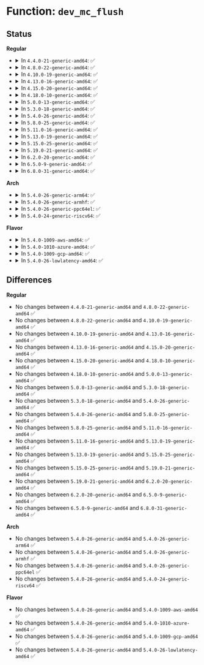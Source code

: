 # Function: <code>dev_mc_flush</code>

## Status
<b>Regular</b>
<ul>
<li>
<details>
<summary>In <code>4.4.0-21-generic-amd64</code>: ✅</summary>

```c
void dev_mc_flush(struct net_device * dev)
```

```json
{
  "name": "dev_mc_flush",
  "collision_type": "Unique Global",
  "inline_type": "No",
  "funcs": [
    {
      "addr": 18446744071586326640,
      "name": "dev_mc_flush",
      "external": true,
      "loc": "net/core/dev_addr_lists.c:833",
      "file": "net/core/dev_addr_lists.c",
      "inline": "seen, unknown",
      "caller_inline": [],
      "caller_func": [
        "net/core/dev.c:rollback_registered_many",
        "net/core/dev.c:rollback_registered_many"
      ]
    }
  ],
  "symbols": [
    {
      "addr": 18446744071586326640,
      "name": "dev_mc_flush",
      "section": ".text",
      "bind": "STB_GLOBAL",
      "size": 55
    }
  ]
}
```
</details>
</li>
<li>
<details>
<summary>In <code>4.8.0-22-generic-amd64</code>: ✅</summary>

```c
void dev_mc_flush(struct net_device * dev)
```

```json
{
  "name": "dev_mc_flush",
  "collision_type": "Unique Global",
  "inline_type": "No",
  "funcs": [
    {
      "addr": 18446744071586759360,
      "name": "dev_mc_flush",
      "external": true,
      "loc": "net/core/dev_addr_lists.c:833",
      "file": "net/core/dev_addr_lists.c",
      "inline": "seen, unknown",
      "caller_inline": [],
      "caller_func": [
        "net/core/dev.c:rollback_registered_many",
        "net/core/dev.c:rollback_registered_many"
      ]
    }
  ],
  "symbols": [
    {
      "addr": 18446744071586759360,
      "name": "dev_mc_flush",
      "section": ".text",
      "bind": "STB_GLOBAL",
      "size": 55
    }
  ]
}
```
</details>
</li>
<li>
<details>
<summary>In <code>4.10.0-19-generic-amd64</code>: ✅</summary>

```c
void dev_mc_flush(struct net_device * dev)
```

```json
{
  "name": "dev_mc_flush",
  "collision_type": "Unique Global",
  "inline_type": "No",
  "funcs": [
    {
      "addr": 18446744071586945936,
      "name": "dev_mc_flush",
      "external": true,
      "loc": "net/core/dev_addr_lists.c:833",
      "file": "net/core/dev_addr_lists.c",
      "inline": "seen, unknown",
      "caller_inline": [],
      "caller_func": [
        "net/core/dev.c:rollback_registered_many",
        "net/core/dev.c:rollback_registered_many"
      ]
    }
  ],
  "symbols": [
    {
      "addr": 18446744071586945936,
      "name": "dev_mc_flush",
      "section": ".text",
      "bind": "STB_GLOBAL",
      "size": 55
    }
  ]
}
```
</details>
</li>
<li>
<details>
<summary>In <code>4.13.0-16-generic-amd64</code>: ✅</summary>

```c
void dev_mc_flush(struct net_device * dev)
```

```json
{
  "name": "dev_mc_flush",
  "collision_type": "Unique Global",
  "inline_type": "No",
  "funcs": [
    {
      "addr": 18446744071587071712,
      "name": "dev_mc_flush",
      "external": true,
      "loc": "net/core/dev_addr_lists.c:833",
      "file": "net/core/dev_addr_lists.c",
      "inline": "seen, unknown",
      "caller_inline": [],
      "caller_func": [
        "net/core/dev.c:rollback_registered_many",
        "net/core/dev.c:rollback_registered_many"
      ]
    }
  ],
  "symbols": [
    {
      "addr": 18446744071587071712,
      "name": "dev_mc_flush",
      "section": ".text",
      "bind": "STB_GLOBAL",
      "size": 55
    }
  ]
}
```
</details>
</li>
<li>
<details>
<summary>In <code>4.15.0-20-generic-amd64</code>: ✅</summary>

```c
void dev_mc_flush(struct net_device * dev)
```

```json
{
  "name": "dev_mc_flush",
  "collision_type": "Unique Global",
  "inline_type": "No",
  "funcs": [
    {
      "addr": 18446744071587573216,
      "name": "dev_mc_flush",
      "external": true,
      "loc": "net/core/dev_addr_lists.c:833",
      "file": "net/core/dev_addr_lists.c",
      "inline": "seen, unknown",
      "caller_inline": [],
      "caller_func": [
        "net/core/dev.c:rollback_registered_many",
        "net/core/dev.c:rollback_registered_many"
      ]
    }
  ],
  "symbols": [
    {
      "addr": 18446744071587573216,
      "name": "dev_mc_flush",
      "section": ".text",
      "bind": "STB_GLOBAL",
      "size": 55
    }
  ]
}
```
</details>
</li>
<li>
<details>
<summary>In <code>4.18.0-10-generic-amd64</code>: ✅</summary>

```c
void dev_mc_flush(struct net_device * dev)
```

```json
{
  "name": "dev_mc_flush",
  "collision_type": "Unique Global",
  "inline_type": "No",
  "funcs": [
    {
      "addr": 18446744071587882224,
      "name": "dev_mc_flush",
      "external": true,
      "loc": "net/core/dev_addr_lists.c:833",
      "file": "net/core/dev_addr_lists.c",
      "inline": "seen, unknown",
      "caller_inline": [],
      "caller_func": [
        "net/core/dev.c:dev_change_net_namespace",
        "net/core/dev.c:rollback_registered_many",
        "net/core/dev.c:rollback_registered_many"
      ]
    }
  ],
  "symbols": [
    {
      "addr": 18446744071587882224,
      "name": "dev_mc_flush",
      "section": ".text",
      "bind": "STB_GLOBAL",
      "size": 55
    }
  ]
}
```
</details>
</li>
<li>
<details>
<summary>In <code>5.0.0-13-generic-amd64</code>: ✅</summary>

```c
void dev_mc_flush(struct net_device * dev)
```

```json
{
  "name": "dev_mc_flush",
  "collision_type": "Unique Global",
  "inline_type": "No",
  "funcs": [
    {
      "addr": 18446744071588023568,
      "name": "dev_mc_flush",
      "external": true,
      "loc": "net/core/dev_addr_lists.c:933",
      "file": "net/core/dev_addr_lists.c",
      "inline": "seen, unknown",
      "caller_inline": [],
      "caller_func": [
        "net/core/dev.c:dev_change_net_namespace",
        "net/core/dev.c:rollback_registered_many",
        "net/core/dev.c:rollback_registered_many"
      ]
    }
  ],
  "symbols": [
    {
      "addr": 18446744071588023568,
      "name": "dev_mc_flush",
      "section": ".text",
      "bind": "STB_GLOBAL",
      "size": 55
    }
  ]
}
```
</details>
</li>
<li>
<details>
<summary>In <code>5.3.0-18-generic-amd64</code>: ✅</summary>

```c
void dev_mc_flush(struct net_device * dev)
```

```json
{
  "name": "dev_mc_flush",
  "collision_type": "Unique Global",
  "inline_type": "No",
  "funcs": [
    {
      "addr": 18446744071588336672,
      "name": "dev_mc_flush",
      "external": true,
      "loc": "net/core/dev_addr_lists.c:929",
      "file": "net/core/dev_addr_lists.c",
      "inline": "seen, unknown",
      "caller_inline": [],
      "caller_func": [
        "net/core/dev.c:dev_change_net_namespace",
        "net/core/dev.c:rollback_registered_many",
        "net/core/dev.c:rollback_registered_many"
      ]
    }
  ],
  "symbols": [
    {
      "addr": 18446744071588336672,
      "name": "dev_mc_flush",
      "section": ".text",
      "bind": "STB_GLOBAL",
      "size": 55
    }
  ]
}
```
</details>
</li>
<li>
<details>
<summary>In <code>5.4.0-26-generic-amd64</code>: ✅</summary>

```c
void dev_mc_flush(struct net_device * dev)
```

```json
{
  "name": "dev_mc_flush",
  "collision_type": "Unique Global",
  "inline_type": "No",
  "funcs": [
    {
      "addr": 18446744071588543264,
      "name": "dev_mc_flush",
      "external": true,
      "loc": "net/core/dev_addr_lists.c:929",
      "file": "net/core/dev_addr_lists.c",
      "inline": "seen, unknown",
      "caller_inline": [],
      "caller_func": [
        "net/core/dev.c:dev_change_net_namespace",
        "net/core/dev.c:rollback_registered_many",
        "net/core/dev.c:rollback_registered_many"
      ]
    }
  ],
  "symbols": [
    {
      "addr": 18446744071588543264,
      "name": "dev_mc_flush",
      "section": ".text",
      "bind": "STB_GLOBAL",
      "size": 55
    }
  ]
}
```
</details>
</li>
<li>
<details>
<summary>In <code>5.8.0-25-generic-amd64</code>: ✅</summary>

```c
void dev_mc_flush(struct net_device * dev)
```

```json
{
  "name": "dev_mc_flush",
  "collision_type": "Unique Global",
  "inline_type": "No",
  "funcs": [
    {
      "addr": 18446744071589397024,
      "name": "dev_mc_flush",
      "external": true,
      "loc": "net/core/dev_addr_lists.c:939",
      "file": "net/core/dev_addr_lists.c",
      "inline": "seen, unknown",
      "caller_inline": [],
      "caller_func": [
        "net/core/dev.c:dev_change_net_namespace",
        "net/core/dev.c:rollback_registered_many"
      ]
    }
  ],
  "symbols": [
    {
      "addr": 18446744071589397024,
      "name": "dev_mc_flush",
      "section": ".text",
      "bind": "STB_GLOBAL",
      "size": 151
    }
  ]
}
```
</details>
</li>
<li>
<details>
<summary>In <code>5.11.0-16-generic-amd64</code>: ✅</summary>

```c
void dev_mc_flush(struct net_device * dev)
```

```json
{
  "name": "dev_mc_flush",
  "collision_type": "Unique Global",
  "inline_type": "No",
  "funcs": [
    {
      "addr": 18446744071589397984,
      "name": "dev_mc_flush",
      "external": true,
      "loc": "net/core/dev_addr_lists.c:939",
      "file": "net/core/dev_addr_lists.c",
      "inline": "seen, unknown",
      "caller_inline": [],
      "caller_func": [
        "net/core/dev.c:dev_change_net_namespace",
        "net/core/dev.c:rollback_registered_many"
      ]
    }
  ],
  "symbols": [
    {
      "addr": 18446744071589397984,
      "name": "dev_mc_flush",
      "section": ".text",
      "bind": "STB_GLOBAL",
      "size": 162
    }
  ]
}
```
</details>
</li>
<li>
<details>
<summary>In <code>5.13.0-19-generic-amd64</code>: ✅</summary>

```c
void dev_mc_flush(struct net_device * dev)
```

```json
{
  "name": "dev_mc_flush",
  "collision_type": "Unique Global",
  "inline_type": "No",
  "funcs": [
    {
      "addr": 18446744071589295184,
      "name": "dev_mc_flush",
      "external": true,
      "loc": "net/core/dev_addr_lists.c:939",
      "file": "net/core/dev_addr_lists.c",
      "inline": "seen, unknown",
      "caller_inline": [],
      "caller_func": [
        "net/core/dev.c:__dev_change_net_namespace",
        "net/core/dev.c:unregister_netdevice_many"
      ]
    }
  ],
  "symbols": [
    {
      "addr": 18446744071589295184,
      "name": "dev_mc_flush",
      "section": ".text",
      "bind": "STB_GLOBAL",
      "size": 162
    }
  ]
}
```
</details>
</li>
<li>
<details>
<summary>In <code>5.15.0-25-generic-amd64</code>: ✅</summary>

```c
void dev_mc_flush(struct net_device * dev)
```

```json
{
  "name": "dev_mc_flush",
  "collision_type": "Unique Global",
  "inline_type": "No",
  "funcs": [
    {
      "addr": 18446744071590023360,
      "name": "dev_mc_flush",
      "external": true,
      "loc": "net/core/dev_addr_lists.c:997",
      "file": "net/core/dev_addr_lists.c",
      "inline": "seen, unknown",
      "caller_inline": [],
      "caller_func": [
        "net/core/dev.c:__dev_change_net_namespace",
        "net/core/dev.c:unregister_netdevice_many"
      ]
    }
  ],
  "symbols": [
    {
      "addr": 18446744071590023360,
      "name": "dev_mc_flush",
      "section": ".text",
      "bind": "STB_GLOBAL",
      "size": 174
    }
  ]
}
```
</details>
</li>
<li>
<details>
<summary>In <code>5.19.0-21-generic-amd64</code>: ✅</summary>

```c
void dev_mc_flush(struct net_device * dev)
```

```json
{
  "name": "dev_mc_flush",
  "collision_type": "Unique Global",
  "inline_type": "No",
  "funcs": [
    {
      "addr": 18446744071591563888,
      "name": "dev_mc_flush",
      "external": true,
      "loc": "net/core/dev_addr_lists.c:1032",
      "file": "net/core/dev_addr_lists.c",
      "inline": "seen, unknown",
      "caller_inline": [],
      "caller_func": [
        "net/core/dev.c:__dev_change_net_namespace",
        "net/core/dev.c:unregister_netdevice_many"
      ]
    }
  ],
  "symbols": [
    {
      "addr": 18446744071591563888,
      "name": "dev_mc_flush",
      "section": ".text",
      "bind": "STB_GLOBAL",
      "size": 184
    }
  ]
}
```
</details>
</li>
<li>
<details>
<summary>In <code>6.2.0-20-generic-amd64</code>: ✅</summary>

```c
void dev_mc_flush(struct net_device * dev)
```

```json
{
  "name": "dev_mc_flush",
  "collision_type": "Unique Global",
  "inline_type": "No",
  "funcs": [
    {
      "addr": 18446744071593341760,
      "name": "dev_mc_flush",
      "external": true,
      "loc": "net/core/dev_addr_lists.c:1032",
      "file": "net/core/dev_addr_lists.c",
      "inline": "seen, unknown",
      "caller_inline": [],
      "caller_func": [
        "net/core/dev.c:__dev_change_net_namespace",
        "net/core/dev.c:unregister_netdevice_many_notify"
      ]
    }
  ],
  "symbols": [
    {
      "addr": 18446744071593341760,
      "name": "dev_mc_flush",
      "section": ".text",
      "bind": "STB_GLOBAL",
      "size": 184
    }
  ]
}
```
</details>
</li>
<li>
<details>
<summary>In <code>6.5.0-9-generic-amd64</code>: ✅</summary>

```c
void dev_mc_flush(struct net_device * dev)
```

```json
{
  "name": "dev_mc_flush",
  "collision_type": "Unique Global",
  "inline_type": "No",
  "funcs": [
    {
      "addr": 18446744071593803536,
      "name": "dev_mc_flush",
      "external": true,
      "loc": "net/core/dev_addr_lists.c:1032",
      "file": "net/core/dev_addr_lists.c",
      "inline": "seen, unknown",
      "caller_inline": [],
      "caller_func": [
        "net/core/dev.c:__dev_change_net_namespace",
        "net/core/dev.c:unregister_netdevice_many_notify"
      ]
    }
  ],
  "symbols": [
    {
      "addr": 18446744071593803536,
      "name": "dev_mc_flush",
      "section": ".text",
      "bind": "STB_GLOBAL",
      "size": 175
    }
  ]
}
```
</details>
</li>
<li>
<details>
<summary>In <code>6.8.0-31-generic-amd64</code>: ✅</summary>

```c
void dev_mc_flush(struct net_device * dev)
```

```json
{
  "name": "dev_mc_flush",
  "collision_type": "Unique Global",
  "inline_type": "No",
  "funcs": [
    {
      "addr": 18446744071594584928,
      "name": "dev_mc_flush",
      "external": true,
      "loc": "net/core/dev_addr_lists.c:1032",
      "file": "net/core/dev_addr_lists.c",
      "inline": "seen, unknown",
      "caller_inline": [],
      "caller_func": [
        "net/core/dev.c:__dev_change_net_namespace",
        "net/core/dev.c:unregister_netdevice_many_notify"
      ]
    }
  ],
  "symbols": [
    {
      "addr": 18446744071594584928,
      "name": "dev_mc_flush",
      "section": ".text",
      "bind": "STB_GLOBAL",
      "size": 175
    }
  ]
}
```
</details>
</li>
</ul>
<b>Arch</b>
<ul>
<li>
<details>
<summary>In <code>5.4.0-26-generic-arm64</code>: ✅</summary>

```c
void dev_mc_flush(struct net_device * dev)
```

```json
{
  "name": "dev_mc_flush",
  "collision_type": "Unique Global",
  "inline_type": "No",
  "funcs": [
    {
      "addr": 18446603336502081176,
      "name": "dev_mc_flush",
      "external": true,
      "loc": "net/core/dev_addr_lists.c:929",
      "file": "net/core/dev_addr_lists.c",
      "inline": "seen, unknown",
      "caller_inline": [],
      "caller_func": [
        "net/core/dev.c:dev_change_net_namespace",
        "net/core/dev.c:rollback_registered_many",
        "net/core/dev.c:rollback_registered_many"
      ]
    }
  ],
  "symbols": [
    {
      "addr": 18446603336502081176,
      "name": "dev_mc_flush",
      "section": ".text",
      "bind": "STB_GLOBAL",
      "size": 164
    }
  ]
}
```
</details>
</li>
<li>
<details>
<summary>In <code>5.4.0-26-generic-armhf</code>: ✅</summary>

```c
void dev_mc_flush(struct net_device * dev)
```

```json
{
  "name": "dev_mc_flush",
  "collision_type": "Unique Global",
  "inline_type": "No",
  "funcs": [
    {
      "addr": 3234830336,
      "name": "dev_mc_flush",
      "external": true,
      "loc": "net/core/dev_addr_lists.c:929",
      "file": "net/core/dev_addr_lists.c",
      "inline": "seen, unknown",
      "caller_inline": [],
      "caller_func": [
        "net/core/dev.c:dev_change_net_namespace",
        "net/core/dev.c:rollback_registered_many",
        "net/core/dev.c:rollback_registered_many"
      ]
    }
  ],
  "symbols": [
    {
      "addr": 3234830336,
      "name": "dev_mc_flush",
      "section": ".text",
      "bind": "STB_GLOBAL",
      "size": 56
    }
  ]
}
```
</details>
</li>
<li>
<details>
<summary>In <code>5.4.0-26-generic-ppc64el</code>: ✅</summary>

```c
void dev_mc_flush(struct net_device * dev)
```

```json
{
  "name": "dev_mc_flush",
  "collision_type": "Unique Global",
  "inline_type": "No",
  "funcs": [
    {
      "addr": 13835058055295530448,
      "name": "dev_mc_flush",
      "external": true,
      "loc": "net/core/dev_addr_lists.c:929",
      "file": "net/core/dev_addr_lists.c",
      "inline": "seen, unknown",
      "caller_inline": [],
      "caller_func": [
        "net/core/dev.c:dev_change_net_namespace",
        "net/core/dev.c:rollback_registered_many",
        "net/core/dev.c:rollback_registered_many"
      ]
    }
  ],
  "symbols": [
    {
      "addr": 13835058055295530448,
      "name": "dev_mc_flush",
      "section": ".text",
      "bind": "STB_GLOBAL",
      "size": 100
    }
  ]
}
```
</details>
</li>
<li>
<details>
<summary>In <code>5.4.0-24-generic-riscv64</code>: ✅</summary>

```c
void dev_mc_flush(struct net_device * dev)
```

```json
{
  "name": "dev_mc_flush",
  "collision_type": "Unique Global",
  "inline_type": "No",
  "funcs": [
    {
      "addr": 18446743936278354560,
      "name": "dev_mc_flush",
      "external": true,
      "loc": "net/core/dev_addr_lists.c:929",
      "file": "net/core/dev_addr_lists.c",
      "inline": "seen, unknown",
      "caller_inline": [],
      "caller_func": [
        "net/core/dev.c:dev_change_net_namespace",
        "net/core/dev.c:rollback_registered_many",
        "net/core/dev.c:rollback_registered_many"
      ]
    }
  ],
  "symbols": [
    {
      "addr": 18446743936278354560,
      "name": "dev_mc_flush",
      "section": ".text",
      "bind": "STB_GLOBAL",
      "size": 72
    }
  ]
}
```
</details>
</li>
</ul>
<b>Flavor</b>
<ul>
<li>
<details>
<summary>In <code>5.4.0-1009-aws-amd64</code>: ✅</summary>

```c
void dev_mc_flush(struct net_device * dev)
```

```json
{
  "name": "dev_mc_flush",
  "collision_type": "Unique Global",
  "inline_type": "No",
  "funcs": [
    {
      "addr": 18446744071588150000,
      "name": "dev_mc_flush",
      "external": true,
      "loc": "net/core/dev_addr_lists.c:929",
      "file": "net/core/dev_addr_lists.c",
      "inline": "seen, unknown",
      "caller_inline": [],
      "caller_func": [
        "net/core/dev.c:dev_change_net_namespace",
        "net/core/dev.c:rollback_registered_many",
        "net/core/dev.c:rollback_registered_many"
      ]
    }
  ],
  "symbols": [
    {
      "addr": 18446744071588150000,
      "name": "dev_mc_flush",
      "section": ".text",
      "bind": "STB_GLOBAL",
      "size": 55
    }
  ]
}
```
</details>
</li>
<li>
<details>
<summary>In <code>5.4.0-1010-azure-amd64</code>: ✅</summary>

```c
void dev_mc_flush(struct net_device * dev)
```

```json
{
  "name": "dev_mc_flush",
  "collision_type": "Unique Global",
  "inline_type": "No",
  "funcs": [
    {
      "addr": 18446744071587862832,
      "name": "dev_mc_flush",
      "external": true,
      "loc": "net/core/dev_addr_lists.c:929",
      "file": "net/core/dev_addr_lists.c",
      "inline": "seen, unknown",
      "caller_inline": [],
      "caller_func": [
        "net/core/dev.c:dev_change_net_namespace",
        "net/core/dev.c:rollback_registered_many",
        "net/core/dev.c:rollback_registered_many"
      ]
    }
  ],
  "symbols": [
    {
      "addr": 18446744071587862832,
      "name": "dev_mc_flush",
      "section": ".text",
      "bind": "STB_GLOBAL",
      "size": 55
    }
  ]
}
```
</details>
</li>
<li>
<details>
<summary>In <code>5.4.0-1009-gcp-amd64</code>: ✅</summary>

```c
void dev_mc_flush(struct net_device * dev)
```

```json
{
  "name": "dev_mc_flush",
  "collision_type": "Unique Global",
  "inline_type": "No",
  "funcs": [
    {
      "addr": 18446744071588481824,
      "name": "dev_mc_flush",
      "external": true,
      "loc": "net/core/dev_addr_lists.c:929",
      "file": "net/core/dev_addr_lists.c",
      "inline": "seen, unknown",
      "caller_inline": [],
      "caller_func": [
        "net/core/dev.c:dev_change_net_namespace",
        "net/core/dev.c:rollback_registered_many",
        "net/core/dev.c:rollback_registered_many"
      ]
    }
  ],
  "symbols": [
    {
      "addr": 18446744071588481824,
      "name": "dev_mc_flush",
      "section": ".text",
      "bind": "STB_GLOBAL",
      "size": 55
    }
  ]
}
```
</details>
</li>
<li>
<details>
<summary>In <code>5.4.0-26-lowlatency-amd64</code>: ✅</summary>

```c
void dev_mc_flush(struct net_device * dev)
```

```json
{
  "name": "dev_mc_flush",
  "collision_type": "Unique Global",
  "inline_type": "No",
  "funcs": [
    {
      "addr": 18446744071588618736,
      "name": "dev_mc_flush",
      "external": true,
      "loc": "net/core/dev_addr_lists.c:929",
      "file": "net/core/dev_addr_lists.c",
      "inline": "seen, unknown",
      "caller_inline": [],
      "caller_func": [
        "net/core/dev.c:dev_change_net_namespace",
        "net/core/dev.c:rollback_registered_many",
        "net/core/dev.c:rollback_registered_many"
      ]
    }
  ],
  "symbols": [
    {
      "addr": 18446744071588618736,
      "name": "dev_mc_flush",
      "section": ".text",
      "bind": "STB_GLOBAL",
      "size": 55
    }
  ]
}
```
</details>
</li>
</ul>

## Differences
<b>Regular</b>
<ul>
<li>
No changes between <code>4.4.0-21-generic-amd64</code> and <code>4.8.0-22-generic-amd64</code> ✅
</li>
<li>
No changes between <code>4.8.0-22-generic-amd64</code> and <code>4.10.0-19-generic-amd64</code> ✅
</li>
<li>
No changes between <code>4.10.0-19-generic-amd64</code> and <code>4.13.0-16-generic-amd64</code> ✅
</li>
<li>
No changes between <code>4.13.0-16-generic-amd64</code> and <code>4.15.0-20-generic-amd64</code> ✅
</li>
<li>
No changes between <code>4.15.0-20-generic-amd64</code> and <code>4.18.0-10-generic-amd64</code> ✅
</li>
<li>
No changes between <code>4.18.0-10-generic-amd64</code> and <code>5.0.0-13-generic-amd64</code> ✅
</li>
<li>
No changes between <code>5.0.0-13-generic-amd64</code> and <code>5.3.0-18-generic-amd64</code> ✅
</li>
<li>
No changes between <code>5.3.0-18-generic-amd64</code> and <code>5.4.0-26-generic-amd64</code> ✅
</li>
<li>
No changes between <code>5.4.0-26-generic-amd64</code> and <code>5.8.0-25-generic-amd64</code> ✅
</li>
<li>
No changes between <code>5.8.0-25-generic-amd64</code> and <code>5.11.0-16-generic-amd64</code> ✅
</li>
<li>
No changes between <code>5.11.0-16-generic-amd64</code> and <code>5.13.0-19-generic-amd64</code> ✅
</li>
<li>
No changes between <code>5.13.0-19-generic-amd64</code> and <code>5.15.0-25-generic-amd64</code> ✅
</li>
<li>
No changes between <code>5.15.0-25-generic-amd64</code> and <code>5.19.0-21-generic-amd64</code> ✅
</li>
<li>
No changes between <code>5.19.0-21-generic-amd64</code> and <code>6.2.0-20-generic-amd64</code> ✅
</li>
<li>
No changes between <code>6.2.0-20-generic-amd64</code> and <code>6.5.0-9-generic-amd64</code> ✅
</li>
<li>
No changes between <code>6.5.0-9-generic-amd64</code> and <code>6.8.0-31-generic-amd64</code> ✅
</li>
</ul>
<b>Arch</b>
<ul>
<li>
No changes between <code>5.4.0-26-generic-amd64</code> and <code>5.4.0-26-generic-arm64</code> ✅
</li>
<li>
No changes between <code>5.4.0-26-generic-amd64</code> and <code>5.4.0-26-generic-armhf</code> ✅
</li>
<li>
No changes between <code>5.4.0-26-generic-amd64</code> and <code>5.4.0-26-generic-ppc64el</code> ✅
</li>
<li>
No changes between <code>5.4.0-26-generic-amd64</code> and <code>5.4.0-24-generic-riscv64</code> ✅
</li>
</ul>
<b>Flavor</b>
<ul>
<li>
No changes between <code>5.4.0-26-generic-amd64</code> and <code>5.4.0-1009-aws-amd64</code> ✅
</li>
<li>
No changes between <code>5.4.0-26-generic-amd64</code> and <code>5.4.0-1010-azure-amd64</code> ✅
</li>
<li>
No changes between <code>5.4.0-26-generic-amd64</code> and <code>5.4.0-1009-gcp-amd64</code> ✅
</li>
<li>
No changes between <code>5.4.0-26-generic-amd64</code> and <code>5.4.0-26-lowlatency-amd64</code> ✅
</li>
</ul>
